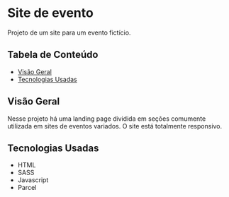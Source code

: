 # Site de evento

Projeto de um site para um evento fictício.

## Tabela de Conteúdo

- [Visão Geral](#vis%C3%A3o-geral)
- [Tecnologias Usadas](#tecnologias-usadas)

## Visão Geral

Nesse projeto há uma landing page dividida em seções comumente utilizada em sites de eventos variados. O site está totalmente responsivo.

## Tecnologias Usadas

- HTML
- SASS
- Javascript
- Parcel